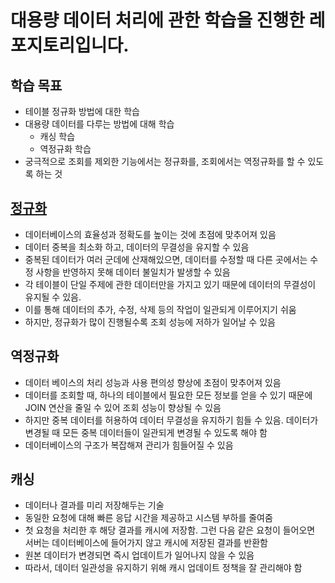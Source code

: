 # 대용량 데이터 처리에 관한 학습을 진행한 레포지토리입니다.
## 학습 목표
- 테이블 정규화 방법에 대한 학습
- 대용량 데이터를 다루는 방법에 대해 학습
  - 캐싱 학습
  - 역정규화 학습
- 궁극적으로 조회를 제외한 기능에서는 정규화를, 조회에서는 역정규화를 할 수 있도록 하는 것


## [정규화](https://github.com/bbbbooo/caching-denormalization-learn/wiki/%EC%A0%95%EA%B7%9C%ED%99%94)
- 데이터베이스의 효율성과 정확도를 높이는 것에 초점에 맞추어져 있음
- 데이터 중복을 최소화 하고, 데이터의 무결성을 유지할 수 있음
- 중복된 데이터가 여러 군데에 산재해있으면, 데이터를 수정할 때 다른 곳에서는 수정 사항을 반영하지 못해 데이터 불일치가 발생할 수 있음
- 각 테이블이 단일 주제에 관한 데이터만을 가지고 있기 때문에 데이터의 무결성이 유지될 수 있음.
- 이를 통해 데이터의 추가, 수정, 삭제 등의 작업이 일관되게 이루어지기 쉬움
- 하지만, 정규화가 많이 진행될수록 조회 성능에 저하가 일어날 수 있음

## 역정규화
- 데이터 베이스의 처리 성능과 사용 편의성 향상에 초점이 맞추어져 있음
- 데이터를 조회할 때, 하나의 테이블에서 필요한 모든 정보를 얻을 수 있기 때문에 JOIN 연산을 줄일 수 있어 조회 성능이 향상될 수 있음
- 하지만 중복 데이터를 허용하여 데이터 무결성을 유지하기 힘들 수 있음. 데이터가 변경될 때 모든 중복 데이터들이 일관되게 변경될 수 있도록 해야 함
- 데이터베이스의 구조가 복잡해져 관리가 힘들어질 수 있음

## 캐싱
- 데이터나 결과를 미리 저장해두는 기술
- 동일한 요청에 대해 빠른 응답 시간을 제공하고 시스템 부하를 줄여줌
- 첫 요청을 처리한 후 해당 결과를 캐시에 저장함. 그런 다음 같은 요청이 들어오면 서버는 데이터베이스에 들어가지 않고 캐시에 저장된 결과를 반환함
- 원본 데이터가 변경되면 즉시 업데이트가 일어나지 않을 수 있음
- 따라서, 데이터 일관성을 유지하기 위해 캐시 업데이트 정책을 잘 관리해야 함